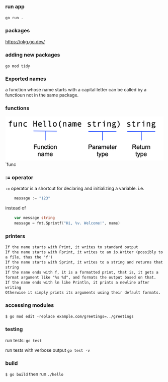 ### run app
`go run .`

### packages
https://pkg.go.dev/

### adding new packages
`go mod tidy`

### Exported names
a function whose name starts with a capital letter can be called by a functioun not in the same package.

### functions
![img.png](images/functions_img.png)`func

### := operator
`:=` operator is a shortcut for declaring and initializing a variable. i.e.
```go
    message := "123"
```

instead of 
```go
    var message string
    message = fmt.Sprintf("Hi, %v. Welcome!", name)
```

### printers
```
If the name starts with Print, it writes to standard output
If the name starts with Fprint, it writes to an io.Writer (possibly to a file, thus the 'f')
If the name starts with Sprint, it writes to a string and returns that string
If the name ends with f, it is a formatted print, that is, it gets a format argument like "%s %d", and formats the output based on that.
If the name ends with ln like Println, it prints a newline after writing
Otherwise it simply prints its arguments using their default formats.
```

### accessing modules
`$ go mod edit -replace example.com/greetings=../greetings`


### testing
run tests:
`go test`

run tests with verbose output
`go test -v`

### build 
`$ go build`
then run `./hello`

### 


### 


### 


### 


